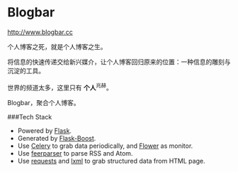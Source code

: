 Blogbar
=======

http://www.blogbar.cc

个人博客之死，就是个人博客之生。

将信息的快速传递交给新兴媒介，让个人博客回归原来的位置：一种信息的雕刻与沉淀的工具。

世界的频道太多，这里只有 **个人**<sup>兆赫</sup>。

Blogbar，聚合个人博客。

###Tech Stack

* Powered by [Flask](http://flask.pocoo.org/).
* Generated by [Flask-Boost](https://github.com/hustlzp/Flask-Boost).
* Use [Celery](http://celery.readthedocs.org/) to grab data periodically, and [Flower](http://flower.readthedocs.org/en/latest/) as monitor.
* Use [feerparser](http://pythonhosted.org/feedparser/) to parse RSS and Atom.
* Use [requests](http://docs.python-requests.org/en/latest/) and [lxml](http://lxml.de/) to grab structured data from HTML page.